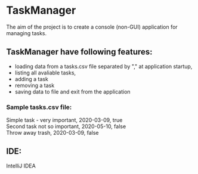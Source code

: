 # TaskManager
The aim of the project is to create a console (non-GUI) application for managing tasks.<br/>

## TaskManager have following features:
- loading data from a tasks.csv file separated by "," at application startup,
- listing all avaliable tasks,
- adding a task
- removing a task
- saving data to file and exit from the application

### Sample tasks.csv file:
Simple task - very important, 2020-03-09, true<br/>
Second task not so important, 2020-05-10, false<br/>
Throw away trash, 2020-03-09, false<br/>

## IDE:
IntelliJ IDEA
